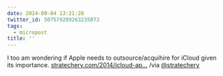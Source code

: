 ```yaml
---
date: 2014-09-04 13:21:28
twitter_id: 507579209263235073
tags:
  - micropost
title: ''
---
```


I too am wondering if Apple needs to outsource/acquihire for iCloud given its importance. [stratechery.com/2014/icloud-ap…](http://stratechery.com/2014/icloud-apples-founding-myth/) /via [@stratechery](https://twitter.com/stratechery)
